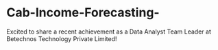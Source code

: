 # Cab-Income-Forecasting-
Excited to share a recent achievement as a Data Analyst Team Leader at Betechnos Technology Private Limited!

